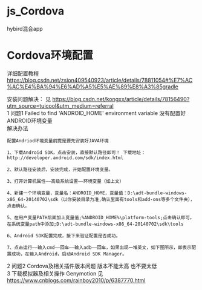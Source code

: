# js_Cordova
hybird混合app

# Cordova环境配置
详细配置教程 https://blog.csdn.net/zsion409540923/article/details/78811054#%E7%AC%AC%E4%BA%94%E6%AD%A5%E5%AE%89%E8%A3%85gradle  

安装问题解决：
见 https://blog.csdn.net/kongxx/article/details/78156490?utm_source=tuicool&utm_medium=referral  
1 问题1 Failed to find 'ANDROID_HOME' environment variable 没有配置好ANDROID环境变量  
解决办法  
```
配置Andriod环境变量前提是要先安装好JAVA环境

1、下载Android SDK，点击安装，直接默认路径即可！ 下载地址：http://developer.android.com/sdk/index.html

2、默认路径安装后，安装完成，开始配置环境变量。

3、打开计算机属性——高级系统设置——环境变量（如上文）

4、新建一个环境变量，变量名：ANDROID_HOME，变量值：D:\adt-bundle-windows-x86_64-20140702\sdk（以你安装目录为准,确认里面有tools和add-ons等多个文件夹），点击确认。

5、在用户变量PATH后面加上变量值;%ANDROID_HOME%\platform-tools;点击确认即可。 在系统变量path中添加;D:\adt-bundle-windows-x86_64-20140702\sdk\tools

6、Android SDK配置完成，接下来验证配置是否成功。

7、点击运行——输入cmd——回车——输入adb——回车，如果出现一堆英文，如下图所示，即表示配置成功，在输入Android，启动Android SDK Manager。
```

2 问题2 Cordova及相关插件版本问题 版本不能太高 也不要太低  
3 下载模拟器及相关操作 Genymotion 见  https://www.cnblogs.com/rainboy2010/p/6387770.html  
